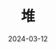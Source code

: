 ---
title: "堆"
date: 2024-03-12
description: ""
cover: https://github.com/Gjt-9520/Resource/blob/main/Aimage-135/Aimage11.jpg?raw=true
tags: ["数据结构"]
category: "学习笔记"
updated: 2024-03-13

top_group_index:
---